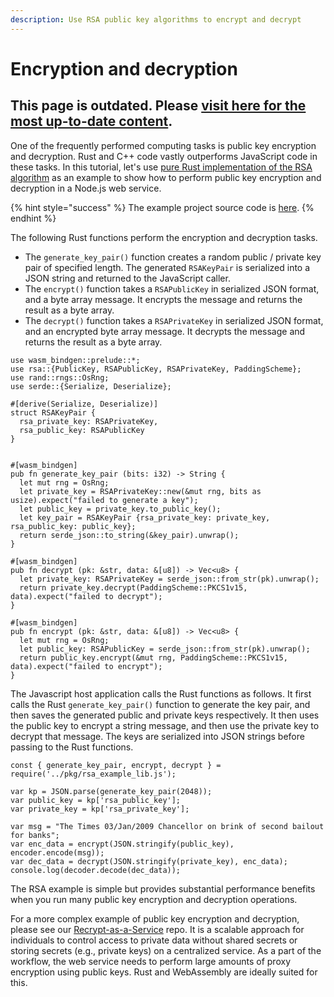 ```yaml
---
description: Use RSA public key algorithms to encrypt and decrypt
---
```


# Encryption and decryption

## This page is outdated. Please [visit here for the most up-to-date content](https://www.secondstate.io/articles/why-webassembly-server/).

One of the frequently performed computing tasks is public key encryption and decryption. Rust and C++ code vastly outperforms JavaScript code in these tasks. In this tutorial, let's use [pure Rust implementation of the RSA algorithm](https://crates.io/crates/rsa) as an example to show how to perform public key encryption and decryption in a Node.js web service.

{% hint style="success" %}
The example project source code is [here](https://github.com/second-state/rust-wasm-ai-demo).
{% endhint %}

The following Rust functions perform the encryption and decryption tasks.

* The `generate_key_pair()` function creates a random public / private key pair of specified length. The generated `RSAKeyPair` is serialized into a JSON string and returned to the JavaScript caller.
* The `encrypt()` function takes a `RSAPublicKey` in serialized JSON format, and a byte array message. It encrypts the message and returns the result as a byte array.
* The `decrypt()` function takes a `RSAPrivateKey` in serialized JSON format, and an encrypted byte array message. It decrypts the message and returns the result as a byte array.

```text
use wasm_bindgen::prelude::*;
use rsa::{PublicKey, RSAPublicKey, RSAPrivateKey, PaddingScheme};
use rand::rngs::OsRng;
use serde::{Serialize, Deserialize};

#[derive(Serialize, Deserialize)]
struct RSAKeyPair {
  rsa_private_key: RSAPrivateKey,
  rsa_public_key: RSAPublicKey
}


#[wasm_bindgen]
pub fn generate_key_pair (bits: i32) -> String {
  let mut rng = OsRng;
  let private_key = RSAPrivateKey::new(&mut rng, bits as usize).expect("failed to generate a key");
  let public_key = private_key.to_public_key();
  let key_pair = RSAKeyPair {rsa_private_key: private_key, rsa_public_key: public_key};
  return serde_json::to_string(&key_pair).unwrap();
}

#[wasm_bindgen]
pub fn decrypt (pk: &str, data: &[u8]) -> Vec<u8> {
  let private_key: RSAPrivateKey = serde_json::from_str(pk).unwrap();
  return private_key.decrypt(PaddingScheme::PKCS1v15, data).expect("failed to decrypt");
}

#[wasm_bindgen]
pub fn encrypt (pk: &str, data: &[u8]) -> Vec<u8> {
  let mut rng = OsRng;
  let public_key: RSAPublicKey = serde_json::from_str(pk).unwrap();
  return public_key.encrypt(&mut rng, PaddingScheme::PKCS1v15, data).expect("failed to encrypt");
}
```

The Javascript host application calls the Rust functions as follows. It first calls the Rust `generate_key_pair()` function to generate the key pair, and then saves the generated public and private keys respectively. It then uses the public key to encrypt a string message, and then use the private key to decrypt that message. The keys are serialized into JSON strings before passing to the Rust functions.

```text
const { generate_key_pair, encrypt, decrypt } = require('../pkg/rsa_example_lib.js');

var kp = JSON.parse(generate_key_pair(2048));
var public_key = kp['rsa_public_key'];
var private_key = kp['rsa_private_key'];

var msg = "The Times 03/Jan/2009 Chancellor on brink of second bailout for banks";
var enc_data = encrypt(JSON.stringify(public_key), encoder.encode(msg));
var dec_data = decrypt(JSON.stringify(private_key), enc_data);
console.log(decoder.decode(dec_data));
```

The RSA example is simple but provides substantial performance benefits when you run many public key encryption and decryption operations.

For a more complex example of public key encryption and decryption, please see our [Recrypt-as-a-Service](https://github.com/second-state/recrypt-as-a-service) repo. It is a scalable approach for individuals to control access to private data without shared secrets or storing secrets \(e.g., private keys\) on a centralized service. As a part of the workflow, the web service needs to perform large amounts of proxy encryption using public keys. Rust and WebAssembly are ideally suited for this.

